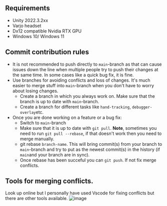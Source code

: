 ## Requirements
- Unity 2022.3.2xx
- Varjo headset
- Dx12 compatible Nvidia RTX GPU
- Windows 10/ Windows 11

## Commit contribution rules
- It is not recommended to push directly to ```main```-branch as that can cause issues down the line when multiple people try to push their changes at the same time. 
In some cases like a quick bug fix, it is fine.
- Use branches for avoiding conflicts and loss of changes. It's much easier to merge stuff into ```main```-branch when you don't have to worry about losing changes.
  -  Create a branch in which you always work on. Make sure that the branch is up to date with ```main```-branch.
  -  Create a branch for different tasks like ```hand-tracking```, ```debugger-overlay```etc.
- Once you are done working on a feature or a bug fix:
  - Switch to ```main```-branch
  - Make sure that it is up to date with ```git pull```.  **Note**, sometimes you need to run ```git pull --rebase```, if that doesn't work then you need to merge manually.
  - git rebase ```branch-name```. This will bring commit(s) from your branch to ```main```-branch and try to put as the newest commit(s) in the history (if ```main```and your branch are in sync).
  - Once rebase has been succeful you can ```git push```. If not fix merge conflicts.

## Tools for merging conflicts.
Look up online but I personally have used Vscode for fixing conflicts but there are other tools available.
![image](https://github.com/warriormaster12/VarjoDemo/assets/33091666/978839bf-e0fe-4210-b46a-2aa953ae4d5d)


